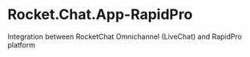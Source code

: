 # Rocket.Chat.App-RapidPro
Integration between RocketChat Omnichannel (LiveChat) and RapidPro platform
